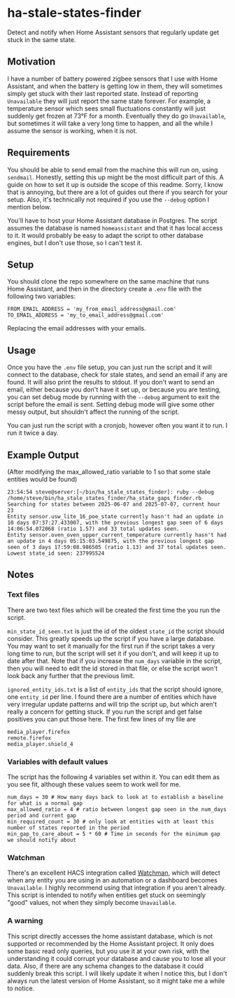 # ha-stale-states-finder
Detect and notify when Home Assistant sensors that regularly update get stuck in the same state.

## Motivation
I have a number of battery powered zigbee sensors that I use with Home Assistant, and when the battery is getting low in them, they will sometimes simply get stuck with their last reported state.  Instead of reporting `Unavailable` they will just report the same state forever.  For example, a temperature sensor which sees small fluctuations constantly will just suddenly get frozen at 73°F for a month.  Eventually they do go `Unavailable`, but sometimes it will take a very long time to happen, and all the while I assume the sensor is working, when it is not.

## Requirements
You should be able to send email from the machine this will run on, using `sendmail`.  Honestly, setting this up might be the most difficult part of this.  A guide on how to set it up is outside the scope of this readme.  Sorry, I know that is annoying, but there are a lot of guides out there if you search for your setup.  Also, it's technically not required if you use the `--debug` option I mention below.

You'll have to host your Home Assistant database in Postgres.  The script assumes the database is named `homeassistant` and that it has local access to it.  It would probably be easy to adapt the script to other database engines, but I don't use those, so I can't test it.

## Setup
You should clone the repo somewhere on the same machine that runs Home Assistant, and then in the directory create a `.env` file with the following two variables:
```
FROM_EMAIL_ADDRESS = 'my_from_email_address@gmail.com'
TO_EMAIL_ADDRESS = 'my_to_email_address@gmail.com'
```
Replacing the email addresses with your emails.

## Usage
Once you have the `.env` file setup, you can just run the script and it will connect to the database, check for stale states, and send an email if any are found.  It will also print the results to stdout.  If you don't want to send an email, either because you don't have it set up, or because you are testing, you can set debug mode by running with the `--debug` argument to exit the script before the email is sent.  Setting debug mode will give some other messy output, but shouldn't affect the running of the script.

You can just run the script with a cronjob, however often you want it to run.  I run it twice a day.

## Example Output
(After modifying the max_allowed_ratio variable to 1 so that some stale entities would be found)
```
23:54:54 steve@server:[~/bin/ha_stale_states_finder]: ruby --debug /home/steve/bin/ha_stale_states_finder/ha_state_gaps_finder.rb
Searching for states between 2025-06-07 and 2025-07-07, current hour 23
Entity sensor.usw_lite_16_poe_state currently hasn't had an update in 10 days 07:37:27.433007, with the previous longest gap seen of 6 days 14:06:54.072068 (ratio 1.57) and 33 total updates seen.
Entity sensor.oven_oven_upper_current_temperature currently hasn't had an update in 4 days 05:15:03.549875, with the previous longest gap seen of 3 days 17:59:08.986505 (ratio 1.13) and 37 total updates seen.
Lowest state_id seen: 237995524
```

## Notes
### Text files
There are two text files which will be created the first time the you run the script.

`min_state_id_seen.txt` is just the id of the oldest `state_id` the script should consider.  This greatly speeds up the script if you have a large database.  You may want to set it manually for the first run if the script takes a very long time to run, but the script will set it if you don't, and will keep it up to date after that.  Note that if you increase the `num_days` variable in the script, then you will need to edit the id stored in that file, or else the script won't look back any further that the previous limit.

`ignored_entity_ids.txt` is a list of `entity_ids` that the script should ignore, one `entity_id` per line.  I found there are a number of entities which have very irregular update patterns and will trip the script up, but which aren't really a concern for getting stuck.  If you run the script and get false positives you can put those here.  The first few lines of my file are
```
media_player.firefox
remote.firefox
media_player.shield_4
```

### Variables with default values
The script has the following 4 variables set within it.  You can edit them as you see fit, although these values seem to work well for me.
```
num_days = 30 # How many days back to look at to establish a baseline for what is a normal gap
max_allowed_ratio = 4 # ratio between longest gap seen in the num_days period and current gap
min_required_count = 30 # only look at entities with at least this number of states reported in the period
min_gap_to_care_about = 5 * 60 # Time in seconds for the minimum gap we should notify about
```

### Watchman
There's an excellent HACS integration called [Watchman](https://github.com/dummylabs/thewatchman), which will detect when any entity you are using in an automation or a dashboard becomes `Unavailable`.  I highly recommend using that integration if you aren't already.  This script is intended to notify when entities get stuck on seemingly "good" values, not when they simply become `Unavailable`.

### A warning
This script directly accesses the home assistant database, which is not supported or recommended by the Home Assistant project.  It only does some basic read only queries, but you use it at your own risk, with the understanding it could corrupt your database and cause you to lose all your data.  Also, if there are any schema changes to the database it could suddenly break this script.  I will likely update it when I notice this, but I don't always run the latest version of Home Assistant, so it might take me a while to notice.
